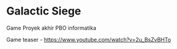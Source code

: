 
# Galactic Siege

Game Proyek akhir PBO informatika

Game teaser - https://www.youtube.com/watch?v=2u_BsZvBHTo
